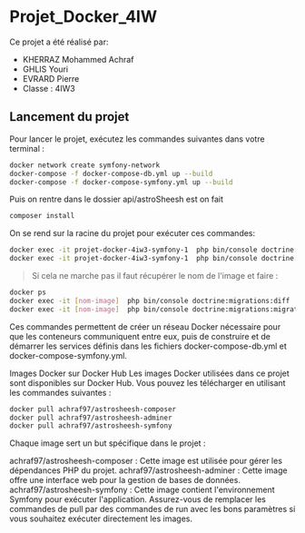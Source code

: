 # Projet_Docker_4IW

Ce projet a été réalisé par:

- KHERRAZ Mohammed Achraf
- GHLIS Youri
- EVRARD Pierre
- Classe : 4IW3

## Lancement du projet

Pour lancer le projet, exécutez les commandes suivantes dans votre terminal :

```bash
docker network create symfony-network
docker-compose -f docker-compose-db.yml up --build
docker-compose -f docker-compose-symfony.yml up --build
````

Puis on rentre dans le dossier api/astroSheesh est on fait 
```bash
composer install
````

On se rend sur la racine du projet pour exécuter ces commandes:
```bash
docker exec -it projet-docker-4iw3-symfony-1  php bin/console doctrine:migrations:diff
docker exec -it projet-docker-4iw3-symfony-1  php bin/console doctrine:migrations:migrate
````
 > Si cela ne marche pas il faut récupérer le nom de l'image et faire :
 ```bash
docker ps
docker exec -it [nom-image]  php bin/console doctrine:migrations:diff
docker exec -it [nom-image]  php bin/console doctrine:migrations:migrate
````

Ces commandes permettent de créer un réseau Docker nécessaire pour que les conteneurs communiquent entre eux, puis de construire et de démarrer les services définis dans les fichiers docker-compose-db.yml et docker-compose-symfony.yml.

Images Docker sur Docker Hub
Les images Docker utilisées dans ce projet sont disponibles sur Docker Hub. Vous pouvez les télécharger en utilisant les commandes suivantes :

```bash
docker pull achraf97/astrosheesh-composer
docker pull achraf97/astrosheesh-adminer
docker pull achraf97/astrosheesh-symfony
````
Chaque image sert un but spécifique dans le projet :

achraf97/astrosheesh-composer : Cette image est utilisée pour gérer les dépendances PHP du projet.
achraf97/astrosheesh-adminer : Cette image offre une interface web pour la gestion de bases de données.
achraf97/astrosheesh-symfony : Cette image contient l'environnement Symfony pour exécuter l'application.
Assurez-vous de remplacer les commandes de pull par des commandes de run avec les bons paramètres si vous souhaitez exécuter directement les images.
